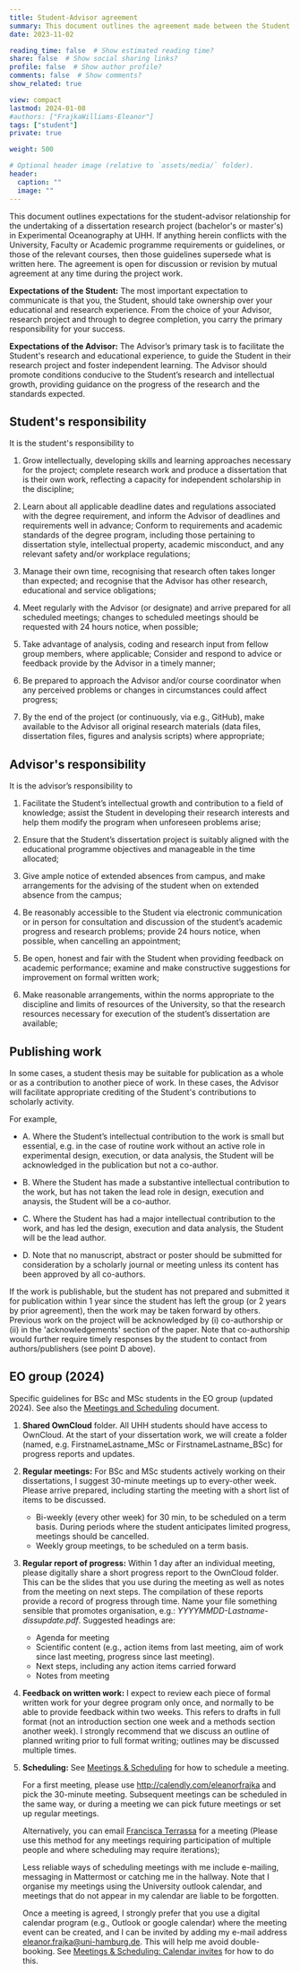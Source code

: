 ```yaml
---
title: Student-Advisor agreement
summary: This document outlines the agreement made between the Student and Advisor for the undertaking of a dissertation research project. The purpose of the document is to clarify expectations. 
date: 2023-11-02

reading_time: false  # Show estimated reading time?
share: false  # Show social sharing links?
profile: false  # Show author profile?
comments: false  # Show comments?
show_related: true

view: compact
lastmod: 2024-01-08
#authors: ["FrajkaWilliams-Eleanor"]
tags: ["student"]
private: true

weight: 500

# Optional header image (relative to `assets/media/` folder).
header:
  caption: ""
  image: ""
---
```


This document outlines expectations for the student-advisor relationship for the undertaking of a dissertation research project (bachelor's or master's) in Experimental Oceanography at UHH.  If anything herein conflicts with the University, Faculty or Academic programme requirements or guidelines, or those of the relevant courses, then those guidelines supersede what is written here. The agreement is open for discussion or revision by mutual agreement at any time during the project work.


**Expectations of the Student:** The most important expectation to communicate is that you, the Student, should take ownership over your educational and research experience. From the choice of your Advisor, research project and through to degree completion, you carry the primary responsibility for your success.

**Expectations of the Advisor:** The Advisor’s primary task is to facilitate the Student's research and educational experience, to guide the Student in their research project and foster independent learning. The Advisor should promote conditions conducive to the Student’s research and intellectual growth, providing guidance on the progress of the research and the standards expected.


## Student's responsibility

It is the student's responsibility to


1. Grow intellectually, developing skills and learning approaches necessary for the project; complete research work and produce a dissertation that is their own work, reflecting a capacity for independent scholarship in the discipline;

2. Learn about all applicable deadline dates and regulations associated with the degree requirement, and inform the Advisor of deadlines and requirements well in advance;  Conform to requirements and academic standards of the degree program, including those pertaining to dissertation style, intellectual property, academic misconduct, and any relevant safety and/or workplace regulations;

3. Manage their own time, recognising that research often takes longer than expected; and recognise that the Advisor has other research, educational and service obligations;

4. Meet regularly with the Advisor (or designate) and arrive prepared for all scheduled meetings; changes to scheduled meetings should be requested with 24 hours notice, when possible;


5. Take advantage of analysis, coding and research input from fellow group members, where applicable;  Consider and respond to advice or feedback provide by the Advisor in a timely manner;

6. Be prepared to approach the Advisor and/or course coordinator when any perceived problems or changes in circumstances could affect progress;

7. By the end of the project (or continuously, via e.g., GitHub), make available to the Advisor all original research materials (data files, dissertation files, figures and analysis scripts) where appropriate;


##  Advisor's responsibility

It is the advisor’s responsibility to

1. Facilitate the Student’s intellectual growth and contribution to a field of knowledge; assist the Student in developing their research interests and help them modify the program when unforeseen problems arise;

2. Ensure that the Student’s dissertation project is suitably aligned with the educational programme
objectives and manageable in the time allocated;

3. Give ample notice of extended absences from campus, and make arrangements for the advising
of the student when on extended absence from the campus;

4. Be reasonably accessible to the Student via electronic communication or in person for consultation and discussion of the student’s academic progress and research problems;  provide 24 hours notice, when possible, when cancelling an appointment;

5. Be open, honest and fair with the Student when providing feedback on academic performance; examine and make constructive suggestions for improvement on formal written work;

6. Make reasonable arrangements, within the norms appropriate to the discipline and limits of
resources of the University, so that the research resources necessary for execution of the
student’s dissertation are available;

## Publishing work

In some cases, a student thesis may be suitable for publication as a whole or as a contribution to another piece of work.  In these cases, the Advisor will facilitate appropriate crediting of the Student's contributions to scholarly activity.

For example,

- A. Where the Student’s intellectual contribution to the work is small but essential, e.g. in the case of routine work without an active role in experimental design, execution, or data analysis, the Student will be acknowledged in the publication but not a co-author.

- B. Where the Student has made a substantive intellectual contribution to the work, but has not taken the lead role in design, execution and anaysis, the Student will be a co-author.

- C. Where the Student has had a major intellectual contribution to the work, and has led the design, execution and data analysis, the Student will be the lead author.

- D. Note that no manuscript, abstract or poster should be submitted for consideration by a scholarly journal or meeting unless its content has been approved by all co-authors.

If the work is publishable, but the student has not prepared and submitted it for publication within 1 year since the student has left the group (or 2 years by prior agreement), then the work may be taken forward by others. Previous work on the project will be acknowledged by (i) co-authorship or (ii) in the 'acknowledgements' section of the paper.  Note that co-authorship would further require timely responses by the student to contact from authors/publishers (see point D above).

<!---See also, the EO group expectations.--->

## EO group (2024)

Specific guidelines for BSc and MSc students in the EO group (updated 2024).
See also the [Meetings and Scheduling](../meetings) document.

1. **Shared OwnCloud** folder.  All UHH students should have access to OwnCloud.  At the start of your dissertation work, we will create a folder (named, e.g. FirstnameLastname_MSc or FirstnameLastname_BSc) for progress reports and updates.

2. **Regular meetings:** For BSc and MSc students actively working on their dissertations, I suggest 30-minute meetings up to every-other week.   Please arrive prepared, including starting the meeting with a short list of items to be discussed.  
    - Bi-weekly (every other week) for 30 min, to be scheduled on a term basis. During periods where the student anticipates limited progress, meetings should be cancelled.
    - Weekly group meetings, to be scheduled on a term basis. 

3. **Regular report of progress:** Within 1 day after an individual meeting, please digitally share a short progress report to the OwnCloud folder.  This can be the slides that you use during the meeting as well as notes from the meeting on next steps.  The compilation of these reports provide a record of progress through time.  Name your file something sensible that promotes organisation, e.g.: *YYYYMMDD-Lastname-dissupdate.pdf*.  Suggested headings are:
    - Agenda for meeting
    - Scientific content (e.g., action items from last meeting, aim of work since last meeting, progress since last meeting).
    - Next steps, including any action items carried forward
    - Notes from meeting

4. **Feedback on written work:** I expect to review each piece of formal written work for your degree program only once, and normally to be able to provide feedback within two weeks.  This refers to drafts in full format (not an introduction section one week and a methods section another week).  I strongly recommend that we discuss an outline of planned writing prior to full format writing; outlines may be discussed multiple times.

4. **Scheduling:** See [Meetings & Scheduling](../meetings) for how to schedule a meeting.  

    For a first meeting, please use http://calendly.com/eleanorfrajka and pick the 30-minute meeting.  Subsequent meetings can be scheduled in the same way, or during a meeting we can pick future meetings or set up regular meetings.

    Alternatively, you can email [Francisca Terrassa](francisca.terrassa@uni-hamburg.de) for a meeting (Please use this method for any meetings requiring participation of multiple people and where scheduling may require iterations);
    
    Less reliable ways of scheduling meetings with me include e-mailing, messaging in Mattermost or catching me in the hallway. Note that I organise my meetings using the University outlook calendar, and meetings that do not appear in my calendar are liable to be forgotten.

    Once a meeting is agreed, I strongly prefer that you use a digital calendar program (e.g., Outlook or google calendar) where the meeting event can be created, and I can be invited by adding my e-mail address <eleanor.frajka@uni-hamburg.de>.  This will help me avoid double-booking.  See [Meetings & Scheduling: Calendar invites](../meetings/#calendar-invites) for how to do this.
